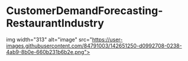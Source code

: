 # CustomerDemandForecasting-RestaurantIndustry
img width="313" alt="image" src="https://user-images.githubusercontent.com/84791003/142651250-d0992708-0238-4ab9-8b0e-660b231b6b2e.png">
